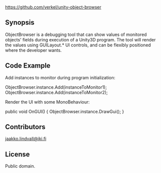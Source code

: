 https://github.com/verkel/unity-object-browser

## Synopsis

ObjectBrowser is a debugging tool that can show values of monitored objects' fields during execution of a Unity3D program. The tool will render the values using GUILayout.* UI controls, and can be flexibly positioned where the developer wants.

## Code Example

Add instances to monitor during program initialization:

ObjectBrowser.instance.Add(instanceToMonitor1);
ObjectBrowser.instance.Add(instanceToMonitor2);

Render the UI with some MonoBehaviour:

public void OnGUI() {
  ObjectBrowser.instance.DrawGui();
}

## Contributors

jaakko.lindvall@iki.fi

## License

Public domain.